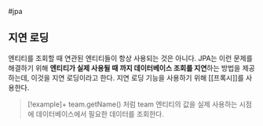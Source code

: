 #jpa 

## 지연 로딩
엔티티를 조회할 때 연관된 엔티티들이 항상 사용되는 것은 아니다. JPA는 이런 문제를 해결하기 위해 **엔티티가 실제 사용될 때 까지 데이터베이스 조회를 지연**하는 방법을 제공하는데, 이것을 지연 로딩이라고 한다. 지연 로딩 기능을 사용하기 위해 [[프록시]]를 사용한다.

> [!example]+ 
> team.getName() 처럼 team 엔티티의 값을 실제 사용하는 시점에 데이터베이스에서 필요한 데이터를 조회한다.
